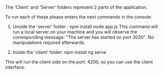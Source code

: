 The 'Client' and 'Server' folders represent 2 parts of the application.

To run each of these please enters the next commands in the console:

1) Unside the 'server' folder :
npm install
node app.js
This command will run a local server on your machine and you will observe the corresponding message: "The server has started on port 3030". No manipulations required afterwards.

2) Inside the 'client' folder:
npm install
ng serve

This will run the client side on the port: 4200, so you can use the client interface.


